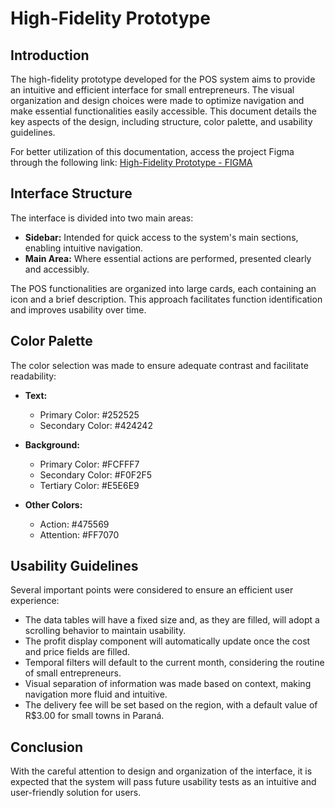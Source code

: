 # High-Fidelity Prototype

## Introduction

The high-fidelity prototype developed for the POS system aims to provide an intuitive and efficient interface for small entrepreneurs. The visual organization and design choices were made to optimize navigation and make essential functionalities easily accessible. This document details the key aspects of the design, including structure, color palette, and usability guidelines.

For better utilization of this documentation, access the project Figma through the following link: [High-Fidelity Prototype - FIGMA](https://www.figma.com/design/LTdDVyRKmTS6IJDwmCv2yR/TCC---Fluxo-da-Interface?node-id=507-467&t=ajWFVL8KkMJ6VkOS-1)

## Interface Structure

The interface is divided into two main areas:

- **Sidebar:** Intended for quick access to the system's main sections, enabling intuitive navigation.
- **Main Area:** Where essential actions are performed, presented clearly and accessibly.

The POS functionalities are organized into large cards, each containing an icon and a brief description. This approach facilitates function identification and improves usability over time.

## Color Palette

The color selection was made to ensure adequate contrast and facilitate readability:

- **Text:**  
  - Primary Color: #252525  
  - Secondary Color: #424242  

- **Background:**  
  - Primary Color: #FCFFF7  
  - Secondary Color: #F0F2F5  
  - Tertiary Color: #E5E6E9  

- **Other Colors:**  
  - Action: #475569  
  - Attention: #FF7070  

## Usability Guidelines

Several important points were considered to ensure an efficient user experience:

- The data tables will have a fixed size and, as they are filled, will adopt a scrolling behavior to maintain usability.
- The profit display component will automatically update once the cost and price fields are filled.
- Temporal filters will default to the current month, considering the routine of small entrepreneurs.
- Visual separation of information was made based on context, making navigation more fluid and intuitive.
- The delivery fee will be set based on the region, with a default value of R$3.00 for small towns in Paraná.

## Conclusion

With the careful attention to design and organization of the interface, it is expected that the system will pass future usability tests as an intuitive and user-friendly solution for users.
